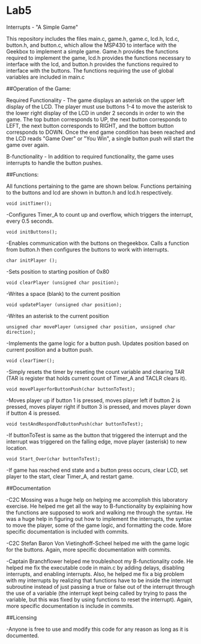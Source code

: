 Lab5
====

Interrupts - "A Simple Game"

This repository includes the files main.c, game.h, game.c, lcd.h, lcd.c, button.h, and button.c, which allow the MSP430 to interface with the Geekbox to implement a simple game. Game.h provides the functions required to implement the game, lcd.h provides the functions necessary to interface with the lcd, and button.h provides the functions required to interface with the buttons. The functions requiring the use of global variables are included in main.c

##Operation of the Game: 

Required Functionality - The game displays an asterisk on the upper left display of the LCD. The player must use buttons 1-4 to move the asterisk to the lower right display of the LCD in under 2 seconds in order to win the game. The top button corresponds to UP, the next button corresponds to LEFT, the next button corresponds to RIGHT, and the bottom button corresponds to DOWN. Once the end game condition has been reached and the LCD reads "Game Over" or "You Win", a single button push will start the game over again.

B-functionality - In addition to required functionality, the game uses interrupts to handle the button pushes.

##Functions: 

All functions pertaining to the game are shown below. Functions pertaining to the buttons and lcd are shown in button.h and lcd.h respectively.

```
void initTimer();
```
-Configures Timer_A to count up and overflow, which triggers the interrupt, every 0.5 seconds.

```
void initButtons();
```
-Enables communication with the buttons on thegeekbox. Calls a function from button.h then configures the buttons to work with interrupts.

```
char initPlayer ();
```
-Sets position to starting position of 0x80

```
void clearPlayer (unsigned char position);
```
-Writes a space (blank) to the current position

```
void updatePlayer (unsigned char position);
```
-Writes an asterisk to the current position

```
unsigned char movePlayer (unsigned char position, unsigned char direction);
```
-Implements the game logic for a button push. Updates position based on current position and a button push.

```
void clearTimer();
```
-Simply resets the timer by reseting the count variable and clearing TAR (TAR is register that holds current count of Timer_A and TACLR clears it).

```
void movePlayerforButtonPush(char buttonToTest);
```
-Moves player up if button 1 is pressed, moves player left if button 2 is pressed, moves player right if button 3 is pressed, and moves player down if button 4 is pressed.

```
void testAndRespondToButtonPush(char buttonToTest);
```
-If buttonToTest is same as the button that triggered the interrupt and the interrupt was triggered on the falling edge, move player (asterisk) to new location.

```
void Start_Over(char buttonToTest);
```
-If game has reached end state and a button press occurs, clear LCD, set player to the start, clear Timer_A, and restart game.

##Documentation

-C2C Mossing was a huge help on helping me accomplish this laboratory exercise. He helped me get all the way to B-functionality by explaining how the functions are supposed to work and walking me through the syntax. He was a huge help in figuring out how to implement the interrupts, the syntax to move the player, some of the game logic, and formatting the code. More specific documentation is included with commits. 

-C2C Stefan Baron Von Vietinghoff-Scheel helped me with the game logic for the buttons. Again, more specific documentation with commits.

-Captain Branchflower helped me troubleshoot my B-functionality code. He helped me fix the executable code in main.c by adding delays, disabling interrupts, and enabling interrupts. Also, he helped me fix a big problem with my interrupts by realizing that functions have to be inside the interrupt subroutine instead of just passing a true or false out of the interrupt through the use of a variable (the interrupt kept being called by trying to pass the variable, but this was fixed by using functions to reset the interrupt). Again, more specific documentation is include in commits. 

##Licensing

-Anyone is free to use and modify this code for any reason as long as it is documented. 